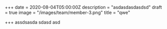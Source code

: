 +++
date = 2020-08-04T05:00:00Z
description = "asdasdasdasdsd"
draft = true
image = "/images/team/member-3.png"
title = "qwe"

+++
assdsasda sdasd asd 